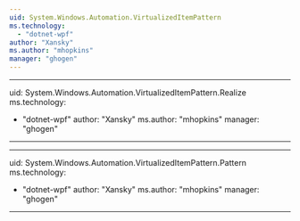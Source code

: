 ```yaml
---
uid: System.Windows.Automation.VirtualizedItemPattern
ms.technology: 
  - "dotnet-wpf"
author: "Xansky"
ms.author: "mhopkins"
manager: "ghogen"
---
```


---
uid: System.Windows.Automation.VirtualizedItemPattern.Realize
ms.technology: 
  - "dotnet-wpf"
author: "Xansky"
ms.author: "mhopkins"
manager: "ghogen"
---

---
uid: System.Windows.Automation.VirtualizedItemPattern.Pattern
ms.technology: 
  - "dotnet-wpf"
author: "Xansky"
ms.author: "mhopkins"
manager: "ghogen"
---
